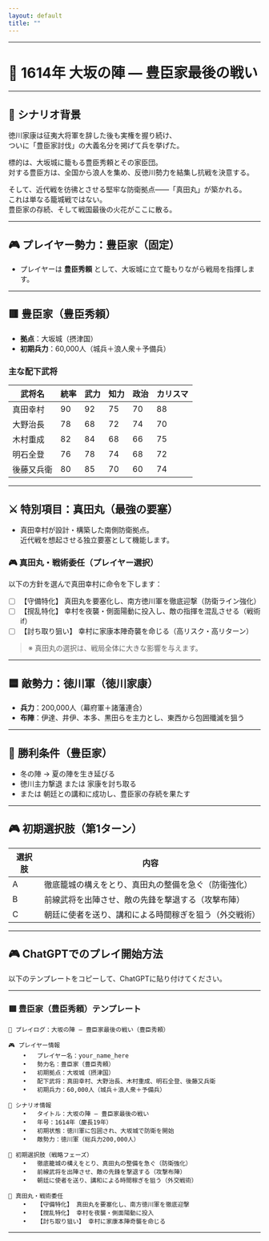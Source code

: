 ```yaml
---
layout: default
title: ""
---
```

    
---

# 🏯 1614年 大坂の陣 ― 豊臣家最後の戦い

---

## 📘 シナリオ背景

徳川家康は征夷大将軍を辞した後も実権を握り続け、  
ついに「豊臣家討伐」の大義名分を掲げて兵を挙げた。

標的は、大坂城に籠もる豊臣秀頼とその家臣団。  
対する豊臣方は、全国から浪人を集め、反徳川勢力を結集し抗戦を決意する。

そして、近代戦を彷彿とさせる堅牢な防衛拠点――「真田丸」が築かれる。  
これは単なる籠城戦ではない。  
豊臣家の存続、そして戦国最後の火花がここに散る。

---

## 🎮 プレイヤー勢力：豊臣家（固定）

- プレイヤーは **豊臣秀頼** として、大坂城に立て籠もりながら戦局を指揮します。

---

## 🟥 豊臣家（豊臣秀頼）

- **拠点**：大坂城（摂津国）  
- **初期兵力**：60,000人（城兵＋浪人衆＋予備兵）

### 主な配下武将

| 武将名       | 統率 | 武力 | 知力 | 政治 | カリスマ |
|--------------|------|------|------|--------|-----------|
| 真田幸村     | 90   | 92   | 75   | 70   | 88        |
| 大野治長     | 78   | 68   | 72   | 74   | 70        |
| 木村重成     | 82   | 84   | 68   | 66   | 75        |
| 明石全登     | 76   | 78   | 74   | 68   | 72        |
| 後藤又兵衛   | 80   | 85   | 70   | 60   | 74        |

---

## ⚔️ 特別項目：真田丸（最強の要塞）

- 真田幸村が設計・構築した南側防衛拠点。  
  近代戦を想起させる独立要塞として機能します。

### 🎮 真田丸・戦術委任（プレイヤー選択）

以下の方針を選んで真田幸村に命令を下します：

- [ ] 【守備特化】 真田丸を要塞化し、南方徳川軍を徹底迎撃（防衛ライン強化）  
- [ ] 【撹乱特化】 幸村を夜襲・側面陽動に投入し、敵の指揮を混乱させる（戦術if）  
- [ ] 【討ち取り狙い】 幸村に家康本陣奇襲を命じる（高リスク・高リターン）

> ※ 真田丸の選択は、戦局全体に大きな影響を与えます。

---

## 🟦 敵勢力：徳川軍（徳川家康）

- **兵力**：200,000人（幕府軍＋諸藩連合）  
- **布陣**：伊達、井伊、本多、黒田らを主力とし、東西から包囲殲滅を狙う

---

## 🎯 勝利条件（豊臣家）

- 冬の陣 → 夏の陣を生き延びる  
- 徳川主力撃退 または 家康を討ち取る  
- または 朝廷との講和に成功し、豊臣家の存続を果たす

---

## 🎮 初期選択肢（第1ターン）

| 選択肢 | 内容 |
|--------|------|
| A | 徹底籠城の構えをとり、真田丸の整備を急ぐ（防衛強化） |
| B | 前線武将を出陣させ、敵の先鋒を撃退する（攻撃布陣） |
| C | 朝廷に使者を送り、講和による時間稼ぎを狙う（外交戦術） |

---

## 🎮 ChatGPTでのプレイ開始方法

以下のテンプレートをコピーして、ChatGPTに貼り付けてください。

---


### 🟥 豊臣家（豊臣秀頼）テンプレート

```
📝 プレイログ：大坂の陣 ― 豊臣家最後の戦い（豊臣秀頼）

🎮 プレイヤー情報
	•	プレイヤー名：your_name_here
	•	勢力名：豊臣家（豊臣秀頼）
	•	初期拠点：大坂城（摂津国）
	•	配下武将：真田幸村、大野治長、木村重成、明石全登、後藤又兵衛
	•	初期兵力：60,000人（城兵＋浪人衆＋予備兵）

📘 シナリオ情報
	•	タイトル：大坂の陣 ― 豊臣家最後の戦い
	•	年号：1614年（慶長19年）
	•	初期状態：徳川軍に包囲され、大坂城で防衛を開始
	•	敵勢力：徳川軍（総兵力200,000人）

🎯 初期選択肢（戦略フェーズ）
	•	徹底籠城の構えをとり、真田丸の整備を急ぐ（防衛強化）
	•	前線武将を出陣させ、敵の先鋒を撃退する（攻撃布陣）
	•	朝廷に使者を送り、講和による時間稼ぎを狙う（外交戦術）

🎯 真田丸・戦術委任
	•	【守備特化】 真田丸を要塞化し、南方徳川軍を徹底迎撃
	•	【撹乱特化】 幸村を夜襲・側面陽動に投入
	•	【討ち取り狙い】 幸村に家康本陣奇襲を命じる
```

---
